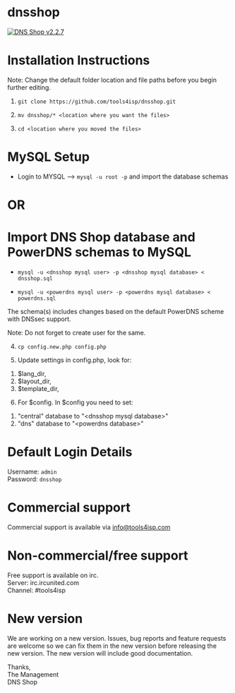 dnsshop
=======

[![DNS Shop v2.2.7](https://img.shields.io/badge/DNS%20Shop-v2.2.7-brightgreen.svg)](https://github.com/tools4isp/dnsshop/tree/2.2.7) 


# Installation Instructions

<p>Note: Change the default folder location and file paths before you begin further editing.</p>

1) `git clone https://github.com/tools4isp/dnsshop.git`

2) `mv dnsshop/* <location where you want the files>`

3) `cd <location where you moved the files>`

# MySQL Setup

* Login to MYSQL --> `mysql -u root -p` and import the database schemas

OR
===

# Import DNS Shop database and PowerDNS schemas to MySQL

* `mysql -u <dnsshop mysql user> -p <dnsshop mysql database> < dnsshop.sql`

* `mysql -u <powerdns mysql user> -p <powerdns mysql database> < powerdns.sql` 

<p>The schema(s) includes changes based on the default PowerDNS scheme with DNSsec support.</p>

<p>Note: Do not forget to create user for the same.</p>


4) `cp config.new.php config.php`

5) Update settings in config.php, look for: 
<ol>
<li>$lang_dir,</li>
<li>$layout_dir,</li>
<li>$template_dir,</li>
</ol>

6) For $config. In $config you need to set: 
<ol>
<li>"central" database to "&lt;dnsshop mysql database&gt;" </li>
<li>"dns" database to "&lt;powerdns database&gt;" </li>
</ol>

# Default Login Details

Username: `admin`<br />
Password: `dnsshop`

# Commercial support

Commercial support is available via info@tools4isp.com

# Non-commercial/free support

Free support is available on irc.<br />
Server: irc.ircunited.com<br />
Channel: #tools4isp

# New version

We are working on a new version. Issues, bug reports and feature requests are welcome so we can fix them in the new version before releasing the new version. The new version will include good documentation.

Thanks,<br />
The Management<br />
DNS Shop
